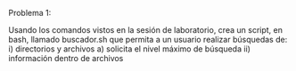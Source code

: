 Problema 1: 

Usando los comandos vistos en la sesión de laboratorio, 
crea un script, en bash, llamado buscador.sh que permita
a un usuario realizar búsquedas de:
	i) directorios y archivos
		a) solicita el nivel máximo de búsqueda
	ii) información dentro de archivos
